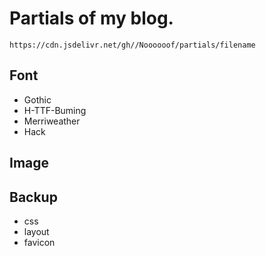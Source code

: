 # Partials of my blog.

```
https://cdn.jsdelivr.net/gh//Noooooof/partials/filename
```
## Font

- Gothic
- H-TTF-Buming
- Merriweather
- Hack

## Image



## Backup

- css
- layout
- favicon
